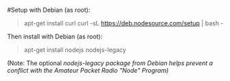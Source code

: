 #Setup with Debian (as root):

>apt-get install curl
>curl -sL https://deb.nodesource.com/setup | bash -


Then install with Debian (as root):
>apt-get install nodejs nodejs-legacy


(Note: The optional *nodejs-legacy package from Debian helps prevent a conflict with the Amateur Packet Radio "Node" Program)*

